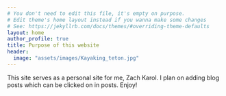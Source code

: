 ```yaml
---
# You don't need to edit this file, it's empty on purpose.
# Edit theme's home layout instead if you wanna make some changes
# See: https://jekyllrb.com/docs/themes/#overriding-theme-defaults
layout: home
author_profile: true
title: Purpose of this website
header: 
  image: "assets/images/Kayaking_teton.jpg"
---
```




This site serves as a personal site for me, Zach Karol. I plan on adding blog posts which can be clicked on in posts. Enjoy!